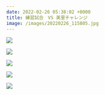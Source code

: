 ```yaml
---
date: 2022-02-26 05:38:02 +0000
title: 練習試合　VS 美里チャレンジ
image: /images/20220226_115805.jpg
---
```

![](/images/20220226_113511.jpg)

![](/images/20220226_113224.jpg)

![](/images/20220226_113717.jpg)

![](/images/20220226_114059.jpg)

![](/images/20220226_115755.jpg)

![]()